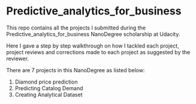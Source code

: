 # Predictive_analytics_for_business
This repo contains all the projects I submitted during the Predictive_analytics_for_business
NanoDegree scholarship at Udacity.

Here I gave a step by step walkthrough on how I tackled each project, project reviews and
corrections made to each project as suggested by the reviewer.

There are 7 projects in this NanoDegree as listed below:
1. Diamond price prediction
2. Predicting Catalog Demand
3. Creating Analytical Dataset
